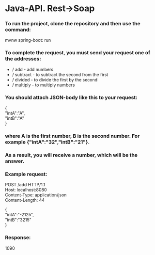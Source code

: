# Java-API. Rest->Soap
### To run the project, clone the repository and then use the command:  
mvnw spring-boot: run
### To complete the request, you must send your request one of the addresses:
* / add - add numbers
* / subtract - to subtract the second from the first
* / divided - to  divide the first by the second
* / multiply - to multiply numbers
### You should attach JSON-body like this to your request:
{  
    "intA":"A",  
    "intB":"A"  
}  
### where A is the first number, B is the second number. For example {"intA":"32","intB":"21"}.
### As a result, you will receive a number, which will be the answer.
### Example request:

POST /add HTTP/1.1  
Host: localhost:8080  
Content-Type: application/json  
Content-Length: 44  
  
{  
    "intA":"-2125",  
    "intB":"3215"  
}  
### Response:  
1090
